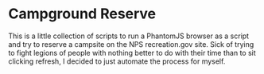Campground Reserve
==================
This is a little collection of scripts to run a PhantomJS browser as a script and try to reserve
a campsite on the NPS recreation.gov site.  Sick of trying to fight legions of people with nothing
better to do with their time than to sit clicking refresh, I decided to just automate the process
for myself.